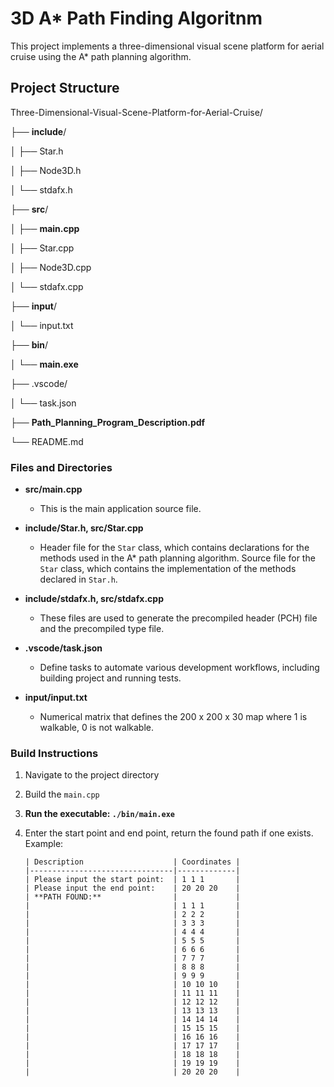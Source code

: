 # 3D A* Path Finding Algoritnm

This project implements a three-dimensional visual scene platform for aerial cruise using the A* path planning algorithm.

## Project Structure

Three-Dimensional-Visual-Scene-Platform-for-Aerial-Cruise/

├── **include**/

│ ├── Star.h

│ ├── Node3D.h

│ └── stdafx.h

├── **src**/

│ ├── **main.cpp**

│ ├── Star.cpp

│ ├── Node3D.cpp

│ └── stdafx.cpp

├── **input**/

│ └── input.txt

├── **bin**/

│ └── **main.exe**

├── .vscode/

│ └── task.json

├── **Path_Planning_Program_Description.pdf**

└── README.md

### Files and Directories

- **src/main.cpp**

  - This is the main application source file.
- **include/Star.h, src/Star.cpp**

  - Header file for the `Star` class, which contains declarations for the methods used in the A* path planning algorithm. Source file for the `Star` class, which contains the implementation of the methods declared in `Star.h`.
- **include/stdafx.h, src/stdafx.cpp**

  - These files are used to generate the precompiled header (PCH) file and the precompiled type file.
- **.vscode/task.json**

  - Define tasks to automate various development workflows, including building project and running tests.
- **input/input.txt**

  - Numerical matrix that defines the 200 x 200 x 30 map where 1 is walkable, 0 is not walkable.

### Build Instructions

1. Navigate to the project directory
2. Build the `main.cpp`
3. **Run the executable: `./bin/main.exe`**
4. Enter the start point and end point, return the found path if one exists. Example: 

   ```
   | Description                    | Coordinates |
   |--------------------------------|-------------|
   | Please input the start point:  | 1 1 1       |
   | Please input the end point:    | 20 20 20    |
   | **PATH FOUND:**                |             |
   |                                | 1 1 1       |
   |                                | 2 2 2       |
   |                                | 3 3 3       |
   |                                | 4 4 4       |
   |                                | 5 5 5       |
   |                                | 6 6 6       |
   |                                | 7 7 7       |
   |                                | 8 8 8       |
   |                                | 9 9 9       |
   |                                | 10 10 10    |
   |                                | 11 11 11    |
   |                                | 12 12 12    |
   |                                | 13 13 13    |
   |                                | 14 14 14    |
   |                                | 15 15 15    |
   |                                | 16 16 16    |
   |                                | 17 17 17    |
   |                                | 18 18 18    |
   |                                | 19 19 19    |
   |                                | 20 20 20    |
   ```
